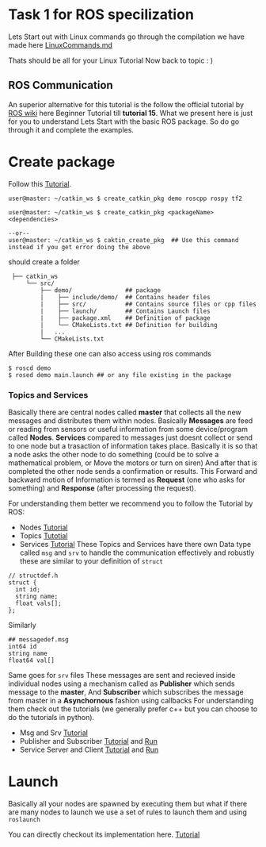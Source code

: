 # Task 1 for ROS specilization
Lets Start out with Linux commands go through the compilation we have made here [LinuxCommands.md](https://github.com/Robotics-Club-IIT-BHU/Robotics-Camp-2023/blob/main/Phase1-Week2/ROS_specialization/linuxcommands.md)

Thats should be all for your Linux Tutorial Now back to topic : )

## ROS Communication
An superior alternative for this tutorial is the follow the official tutorial by [ROS wiki](http://wiki.ros.org/ROS/Tutorials) here Beginner Tutorial till **tutorial 15**. What we present here is just for you to understand Lets Start with the basic ROS package. So do go through it and complete the examples.

# Create package
Follow this [Tutorial](http://wiki.ros.org/ROS/Tutorials/CreatingPackage).
```
user@master: ~/catkin_ws $ create_catkin_pkg demo roscpp rospy tf2

user@master: ~/catkin_ws $ create_catkin_pkg <packageName> <dependencies>
  
--or--
user@master: ~/catkin_ws $ caktin_create_pkg  ## Use this command instead if you get error doing the above
  ```
should create a folder

     ├── catkin_ws
         └── src/
             ├── demo/               ## package
             |    ├── include/demo/  ## Contains header files
             |    ├── src/           ## Contains source files or cpp files
             |    ├── launch/        ## Contains Launch files
             |    ├── package.xml    ## Definition of package
             |    └── CMakeLists.txt ## Definition for building
             |   ...
             └── CMakeLists.txt
After Building these one can also access using ros commands
```
$ roscd demo
$ rosed demo main.launch ## or any file existing in the package
```

### Topics and Services


Basically there are central nodes called **master** that collects all the new messages and distributes them within nodes. Basically **Messages** are feed or reading from sensors or useful information from some device/program called **Nodes**.
**Services** compared to messages just doesnt collect or send to one node but a trasaction of information takes place. Basically it is so that a node asks the other node to do something (could be to solve a mathematical problem, or Move the motors or turn on siren) And after that is completed the other node sends a confirmation or results. This Forward and backward motion of Information is termed as **Request** (one who asks for something) and **Response** (after processing the request).

For understanding them better we recommend you to follow the Tutorial by ROS:

- Nodes [Tutorial](http://wiki.ros.org/ROS/Tutorials/UnderstandingNodes)
- Topics [Tutotial](http://wiki.ros.org/ROS/Tutorials/UnderstandingTopics)
- Services [Tutorial](http://wiki.ros.org/ROS/Tutorials/UnderstandingServicesParams)
These Topics and Services have there own Data type called ```msg``` and ```srv``` to handle the communication effectively and robustly these are similar to your definition of ```struct```
```
// structdef.h
struct {
  int id;
  string name;
  float vals[];
};
```
Similarly

```
## messagedef.msg
int64 id
string name
float64 val[]
```

Same goes for ```srv``` files These messages are sent and recieved inside individual nodes using a mechanism called as **Publisher** which sends message to the **master**, And **Subscriber** which subscribes the message from master in a **Asynchornous** fashion using callbacks For understanding them check out the tutorials (we generally prefer c++ but you can choose to do the tutorials in python).

- Msg and Srv [Tutorial](http://wiki.ros.org/ROS/Tutorials/CreatingMsgAndSrv)
- Publisher and Subscriber [Tutorial](http://wiki.ros.org/ROS/Tutorials/WritingPublisherSubscriber%28c%2B%2B%29) and [Run](http://wiki.ros.org/ROS/Tutorials/ExaminingPublisherSubscriber)
- Service Server and Client [Tutorial](http://wiki.ros.org/ROS/Tutorials/WritingServiceClient%28c%2B%2B%29) and [Run](http://wiki.ros.org/ROS/Tutorials/ExaminingServiceClient)

# Launch
Basically all your nodes are spawned by executing them but what if there are many nodes to launch we use a set of rules to launch them and using ```roslaunch```

You can directly checkout its implementation here. [Tutorial](http://wiki.ros.org/ROS/Tutorials/UsingRqtconsoleRoslaunch#Using_roslaunch)
